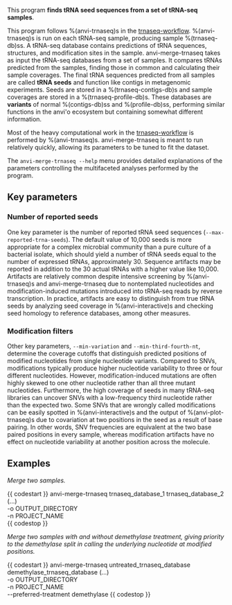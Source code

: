 This program **finds tRNA seed sequences from a set of tRNA-seq samples**.

This program follows %(anvi-trnaseq)s in the [trnaseq-workflow](../../workflows/trnaseq/). %(anvi-trnaseq)s is run on each tRNA-seq sample, producing sample %(trnaseq-db)ss. A tRNA-seq database contains predictions of tRNA sequences, structures, and modification sites in the sample. anvi-merge-trnaseq takes as input the tRNA-seq databases from a set of samples. It compares tRNAs predicted from the samples, finding those in common and calculating their sample coverages. The final tRNA sequences predicted from all samples are called **tRNA seeds** and function like contigs in metagenomic experiments. Seeds are stored in a %(trnaseq-contigs-db)s and sample coverages are stored in a %(trnaseq-profile-db)s. These databases are **variants** of normal %(contigs-db)ss and %(profile-db)ss, performing similar functions in the anvi'o ecosystem but containing somewhat different information.

Most of the heavy computational work in the [trnaseq-workflow](../../workflows/trnaseq/) is performed by %(anvi-trnaseq)s. anvi-merge-trnaseq is meant to run relatively quickly, allowing its parameters to be tuned to fit the dataset.

The `anvi-merge-trnaseq --help` menu provides detailed explanations of the parameters controlling the multifaceted analyses performed by the program.

## Key parameters

### Number of reported seeds

One key parameter is the number of reported tRNA seed sequences (`--max-reported-trna-seeds`). The default value of 10,000 seeds is more appropriate for a complex microbial community than a pure culture of a bacterial isolate, which should yield a number of tRNA seeds equal to the number of expressed tRNAs, approximately 30. Sequence artifacts may be reported in addition to the 30 actual tRNAs with a higher value like 10,000. Artifacts are relatively common despite intensive screening by %(anvi-trnaseq)s and anvi-merge-trnaseq due to nontemplated nucleotides and modification-induced mutations introduced into tRNA-seq reads by reverse transcription. In practice, artifacts are easy to distinguish from true tRNA seeds by analyzing seed coverage in %(anvi-interactive)s and checking seed homology to reference databases, among other measures.

### Modification filters

Other key parameters, `--min-variation` and `--min-third-fourth-nt`, determine the coverage cutoffs that distinguish predicted positions of modified nucleotides from single nucleotide variants. Compared to SNVs, modifications typically produce higher nucleotide variability to three or four different nucleotides. However, modification-induced mutations are often highly skewed to one other nucleotide rather than all three mutant nucleotides. Furthermore, the high coverage of seeds in many tRNA-seq libraries can uncover SNVs with a low-frequency third nucleotide rather than the expected two. Some SNVs that are wrongly called modifications can be easily spotted in %(anvi-interactive)s and the output of %(anvi-plot-trnaseq)s due to covariation at two positions in the seed as a result of base pairing. In other words, SNV frequencies are equivalent at the two base paired positions in every sample, whereas modification artifacts have no effect on nucleotide variability at another position across the molecule.

## Examples

*Merge two samples.*

{{ codestart }}
anvi-merge-trnaseq trnaseq_database_1 trnaseq_database_2 (...) \
                   -o OUTPUT_DIRECTORY \
                   -n PROJECT_NAME \
{{ codestop }}

*Merge two samples with and without demethylase treatment, giving priority to the demethylase split in calling the underlying nucleotide at modified positions.*

{{ codestart }}
anvi-merge-trnaseq untreated_trnaseq_database demethylase_trnaseq_database (...) \
                   -o OUTPUT_DIRECTORY \
                   -n PROJECT_NAME \
                   --preferred-treatment demethylase
{{ codestop }}

